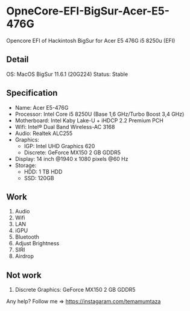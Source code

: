 # OpneCore-EFI-BigSur-Acer-E5-476G
 Opencore EFI of Hackintosh BigSur for Acer E5 476G i5 8250u (EFI)

## Detail

OS: MacOS BigSur 11.6.1 (20G224)
Status: Stable


## Specification

- Name: Acer E5-476G
- Processor: Intel Core i5 8250U (Base 1,6 GHz/Turbo Boost 3,4 GHz)
- Motherboard: Intel Kaby Lake-U + iHDCP 2.2 Premium PCH
- Wifi: Intel® Dual Band Wireless-AC 3168
- Audio: Realtek ALC255
- Graphics: 
  * IGP: Intel UHD Graphics 620
  * Discrete: GeForce MX150 2 GB GDDR5
- Display: 14 inch @1940 x 1080 pixels @60 Hz
- Storage:
  * HDD: 1 TB HDD
  * SSD: 120GB

## Work

1. Audio
2. Wifi
3. LAN
4. iGPU
5. Bluetooth
6. Adjust Brightness
7. SIRI
8. Airdrop

## Not work

1. Discrete Graphics: GeForce MX150 2 GB GDDR5


Any help? Follow me => https://instagaram.com/temamumtaza